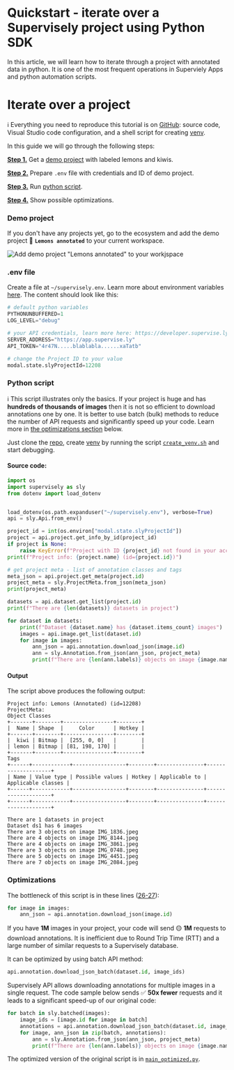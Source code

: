 # Quickstart  - iterate over a Supervisely project using Python SDK

In this article, we will learn how to iterate through a project with annotated data in python. It is one of the most frequent operations in Superviely Apps and python automation scripts.

# Iterate over a project

ℹ️ Everything you need to reproduce this tutorial is on [GitHub](https://github.com/supervisely-ecosystem/iterate-over-project): source code, Visual Studio code configuration, and a shell script for creating [venv](https://docs.python.org/3/library/venv.html).

In this guide we will go through the following steps:

[**Step 1.**](iterate-over-a-project.md#demo-project) Get a [demo project](https://ecosystem.supervise.ly/projects/lemons-annotated) with labeled lemons and kiwis.

[**Step 2.**](iterate-over-a-project.md#.env-file) Prepare `.env` file with credentials and ID of demo project.&#x20;

[**Step 3.**](iterate-over-a-project.md#python-script) Run [python script](https://github.com/supervisely-ecosystem/iterate-over-project/blob/master/main.py).

[**Step 4.**](iterate-over-a-project.md#undefined) Show possible optimizations.

### Demo project

If you don't have any projects yet, go to the ecosystem and add the demo project 🍋 **`Lemons annotated`** to your current workspace.

![Add demo project "Lemons annotated" to your workjspace](https://user-images.githubusercontent.com/12828725/180640631-8636ac88-a8f7-4f72-90bb-84438d12f247.png)

### .env file

Create a file at `~/supervisely.env`. Learn more about environment variables [here](environment-variables.md). The content should look like this:

```python
# default python variables
PYTHONUNBUFFERED=1
LOG_LEVEL="debug"

# your API credentials, learn more here: https://developer.supervise.ly/getting-started/basics-of-authentication
SERVER_ADDRESS="https://app.supervise.ly"
API_TOKEN="4r47N.....blablabla......xaTatb" 

# change the Project ID to your value
modal.state.slyProjectId=12208
```

### Python script

ℹ️ This script illustrates only the basics. If your project is huge and has **hundreds of thousands of images** then it is not so efficient to download annotations one by one. It is better to use batch (bulk) methods to reduce the number of API requests and significantly speed up your code. Learn more in [the optimizations section](iterate-over-a-project.md#undefined) below.

Just clone the [repo](https://github.com/supervisely-ecosystem/iterate-over-project), create [venv](https://docs.python.org/3/library/venv.html) by running the script [`create_venv.sh`](https://github.com/supervisely-ecosystem/iterate-over-project/blob/master/create\_venv.sh) and start debugging.

#### Source code:

```python
import os
import supervisely as sly
from dotenv import load_dotenv


load_dotenv(os.path.expanduser("~/supervisely.env"), verbose=True)
api = sly.Api.from_env()

project_id = int(os.environ["modal.state.slyProjectId"])
project = api.project.get_info_by_id(project_id)
if project is None:
    raise KeyError(f"Project with ID {project_id} not found in your account")
print(f"Project info: {project.name} (id={project.id})")

# get project meta - list of annotation classes and tags
meta_json = api.project.get_meta(project.id)
project_meta = sly.ProjectMeta.from_json(meta_json)
print(project_meta)

datasets = api.dataset.get_list(project.id)
print(f"There are {len(datasets)} datasets in project")

for dataset in datasets:
    print(f"Dataset {dataset.name} has {dataset.items_count} images")
    images = api.image.get_list(dataset.id)
    for image in images:
        ann_json = api.annotation.download_json(image.id)
        ann = sly.Annotation.from_json(ann_json, project_meta)
        print(f"There are {len(ann.labels)} objects on image {image.name}")
```

#### Output

The script above produces the following output:

```
Project info: Lemons (Annotated) (id=12208)
ProjectMeta:
Object Classes
+-------+--------+----------------+--------+
|  Name | Shape  |     Color      | Hotkey |
+-------+--------+----------------+--------+
|  kiwi | Bitmap |  [255, 0, 0]   |        |
| lemon | Bitmap | [81, 198, 170] |        |
+-------+--------+----------------+--------+
Tags
+------+------------+-----------------+--------+---------------+--------------------+
| Name | Value type | Possible values | Hotkey | Applicable to | Applicable classes |
+------+------------+-----------------+--------+---------------+--------------------+
+------+------------+-----------------+--------+---------------+--------------------+

There are 1 datasets in project
Dataset ds1 has 6 images
There are 3 objects on image IMG_1836.jpeg
There are 4 objects on image IMG_8144.jpeg
There are 4 objects on image IMG_3861.jpeg
There are 3 objects on image IMG_0748.jpeg
There are 5 objects on image IMG_4451.jpeg
There are 7 objects on image IMG_2084.jpeg
```

### Optimizations

The bottleneck of this script is in these lines ([26-27](https://github.com/supervisely-ecosystem/iterate-over-project/blob/1d0f28a75058a86052475c1079ce99a749c3f133/main.py#L26-L27)):

```python
for image in images:
    ann_json = api.annotation.download_json(image.id)
```

If you have **1M** images in your project, your code will send 🟡 **1M** requests to download annotations. It is inefficient due to Round Trip Time (RTT) and a large number of similar requests to a Supervisely database.&#x20;

It can be optimized by using batch API method:&#x20;

```python
api.annotation.download_json_batch(dataset.id, image_ids) 
```

Supervisely API allows downloading annotations for multiple images in a single request. The code sample below sends ✅ **50x fewer** requests and it leads to a significant speed-up of our original code:

```python
for batch in sly.batched(images):
    image_ids = [image.id for image in batch]
    annotations = api.annotation.download_json_batch(dataset.id, image_ids)
    for image, ann_json in zip(batch, annotations):
        ann = sly.Annotation.from_json(ann_json, project_meta)
        print(f"There are {len(ann.labels)} objects on image {image.name}")
```

The optimized version of the original script is in [`main_optimized.py`](https://github.com/supervisely-ecosystem/iterate-over-project/blob/master/main\_optimized.py).

